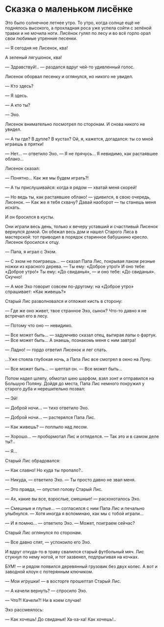 Сказка о маленьком лисёнке===============Это было солнечное летнее утро. То утро, когда солнце ещё не поднялось высокого, а прохладная роса уже успела сойти с зелёной травки и не мочила ноги. Лисёнок гулял по лесу и во всё горло орал свои любимые утренние песенки.— Я сегодня не Лисенок, ква!А зеленый лягушонок, ква!— Здравствуй!.. — раздался вдруг чей-то удивленный голос.Лисенок оборвал песенку и оглянулся, но никого не увидел.— Кто здесь?— Я здесь.— А кто ты?— Эхо.Лисенок внимательно посмотрел по сторонам. И снова никого не увидел.— А ты где? В дупле? В кустах? Ой, я, кажется, догадался: ты со мной играешь в прятки!— Нет… — ответило Эхо. — Я не прячусь… Я невидимо, как растаявшее облако…Лисенок сказал:— Понятно… Как же мы будем играть?!— А ты прислушивайся: когда я рядом — хватай меня скорей!— Но ведь ты, как растаявшее облако! — удивился, в свою очередь, Лисенок. — Как же я тебя схвачу? Давай наоборот — ты станешь меня искать.И он бросился в кусты.Они играли весь день, только к вечеру уставший и счастливый Лисенок вернулся домой. Он обежал весь дом и нашел Старого Лиса в мастерской: тот приводил в порядок старинное бабушкино кресло. Лисенок бросился к отцу.— Папа, я играл с Эхом.— С эхом не поиграешь… — сказал Папа Лис, покрывая лаком резные ножки из красного дерева. — Ты ему: «Доброе утро!» И оно тебе: «Доброе утро!» Ты ему: «До свиданья», — и оно тебе: «До свиданья». Скучно!— А мое Эхо говорит совсем по-другому: на «Доброе утро» спрашивает: «Как живешь?»Старый Лис разволновался и отложил кисть в сторону:— Где же оно живет, твое странное Эхо, сынок? Что-то давно я не встречал его в лесу.— Потому что оно — невидимо.— Все может быть… — задумчиво сказал отец, вытирая лапы о фартук. — Все может быть… А знаешь, познакомь меня с ним завтра!— Ладно! — гордо ответил Лисенок и лег спать.…Уже стояла глубокая ночь, а Папа Лис все смотрел в окно на Луну.— Все может быть… — шептал он. — Все может быть…Потом надел шляпу, обмотал шею шарфом, взял зонт и отправился на Большую Поляну. Дойдя до места, Папа Лис немного покружил у старого дуба и нерешительно позвал:— Эй!— Доброй ночи… — тихо ответило Эхо.— Доброй ночи… — растерялся Папа Лис.— Как живешь? — поплыло над лесом.— Хорошо… — пробормотал Лис и огляделся. — Так это и в самом деле ты?..— Я…Старый Лис обрадовался:— Как славно! Но куда ты пропало?..— Никуда, — ответило Эхо. — Ты просто давно не звал меня.— Это правда, — опустил голову Старый Лис.— Ах, какие вы все, взрослые, смешные! — расхохоталось Эхо.— Смешные и глупые… — согласился с ним Папа Лис и печально улыбнулся. — Хотя иногда я вспоминаю, как мы с тобой играли…— И я помню… — ответило Эхо. — Может, поиграем сейчас?Старый Лис оглянулся по сторонам.— Все давно спят, — успокоило его Эхо.И вдруг откуда-то в траву свалился старый футбольный мяч. Лис стукнул по нему ногой, и тот зазвенел, подпрыгивая на кочках.БУМ! — и рядом появился деревянный грузовик без двух колес. А вот и заводной клоун с потерянным ключиком.— Мои игрушки! — в восторге прошептал Старый Лис.— А качели вернуть? — спросило Эхо.— Что?! Качели?! Ни в коем случае!Эхо рассмеялось:— Как хочешь! До свиданья! Ха-ха-ха! Как хочешь!..